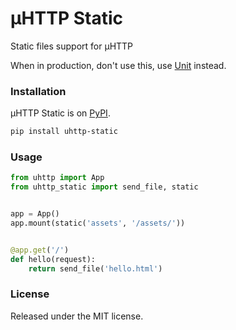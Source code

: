 # µHTTP Static

Static files support for µHTTP

When in production, don't use this, use [Unit](https://unit.nginx.org/) instead.

### Installation

µHTTP Static is on [PyPI](https://pypi.org/project/uhttp-static/).

```bash
pip install uhttp-static
```

### Usage

```python
from uhttp import App
from uhttp_static import send_file, static


app = App()
app.mount(static('assets', '/assets/'))


@app.get('/')
def hello(request):
    return send_file('hello.html')
```

### License

Released under the MIT license.
